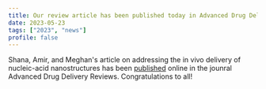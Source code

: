 ```yaml
---
title: Our review article has been published today in Advanced Drug Delivery Reviews
date: 2023-05-23
tags: ["2023", "news"]
profile: false
---
```



Shana, Amir, and Meghan's article on addressing the in vivo delivery of nucleic-acid nanostructures has been [published](https://www.sciencedirect.com/science/article/pii/S0169409X23002132) online in the jounral Advanced Drug Delivery Reviews. Congratulations to all!